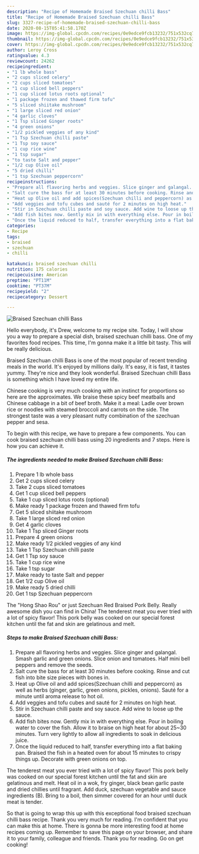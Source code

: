 ```yaml
---
description: "Recipe of Homemade Braised Szechuan chilli Bass"
title: "Recipe of Homemade Braised Szechuan chilli Bass"
slug: 3327-recipe-of-homemade-braised-szechuan-chilli-bass
date: 2020-08-15T05:41:58.170Z
image: https://img-global.cpcdn.com/recipes/0e9edce9fcb13232/751x532cq70/braised-szechuan-chilli-bass-recipe-main-photo.jpg
thumbnail: https://img-global.cpcdn.com/recipes/0e9edce9fcb13232/751x532cq70/braised-szechuan-chilli-bass-recipe-main-photo.jpg
cover: https://img-global.cpcdn.com/recipes/0e9edce9fcb13232/751x532cq70/braised-szechuan-chilli-bass-recipe-main-photo.jpg
author: Leroy Cross
ratingvalue: 4.3
reviewcount: 24262
recipeingredient:
- "1 lb whole bass"
- "2 cups sliced celery"
- "2 cups sliced tomatoes"
- "1 cup sliced bell peppers"
- "1 cup sliced lotus roots optional"
- "1 package frozen and thawed firm tofu"
- "5 sliced shiitake mushroom"
- "1 large sliced red onion"
- "4 garlic cloves"
- "1 Tsp sliced Ginger roots"
- "4 green onions"
- "1/2 pickled veggies of any kind"
- "1 Tsp Szechuan chilli paste"
- "1 Tsp soy sauce"
- "1 cup rice wine"
- "1 tsp sugar"
- "to taste Salt and pepper"
- "1/2 cup Olive oil"
- "5 dried chilli"
- "1 tsp Szechuan peppercorn"
recipeinstructions:
- "Prepare all flavoring herbs and veggies. Slice ginger and galangal. Smash garlic and green onions. Slice onion and tomatoes. Half mini bell peppers and remove the seeds."
- "Salt cure the bass for at least 30 minutes before cooking. Rinse and cut fish into bite size pieces with bones in."
- "Heat up Olive oil and add spices(Szechuan chilli and peppercorn) as well as herbs (ginger, garlic, green onions, pickles, onions). Sauté for a minute until aroma release to hot oil."
- "Add veggies and tofu cubes and sauté for 2 minutes on high heat."
- "Stir in Szechuan chilli paste and soy sauce. Add wine to loose up the sauce."
- "Add fish bites now. Gently mix in with everything else. Pour in boiling water to cover the fish. Allow it to braise on high heat for about 25~30 minutes. Turn very lightly to allow all ingredients to soak in delicious juice."
- "Once the liquid reduced to half, transfer everything into a flat baking pan. Braised the fish in a heated oven for about 15 minutes to crispy things up. Decorate with green onions on top."
categories:
- Recipe
tags:
- braised
- szechuan
- chilli

katakunci: braised szechuan chilli 
nutrition: 175 calories
recipecuisine: American
preptime: "PT11M"
cooktime: "PT37M"
recipeyield: "2"
recipecategory: Dessert

---
```



![Braised Szechuan chilli Bass](https://img-global.cpcdn.com/recipes/0e9edce9fcb13232/751x532cq70/braised-szechuan-chilli-bass-recipe-main-photo.jpg)

Hello everybody, it's Drew, welcome to my recipe site. Today, I will show you a way to prepare a special dish, braised szechuan chilli bass. One of my favorites food recipes. This time, I'm gonna make it a little bit tasty. This will be really delicious.

Braised Szechuan chilli Bass is one of the most popular of recent trending meals in the world. It's enjoyed by millions daily. It's easy, it is fast, it tastes yummy. They're nice and they look wonderful. Braised Szechuan chilli Bass is something which I have loved my entire life.

Chinese cooking is very much cooking with an instinct for proportions so here are the approximates. We braise these spicy beef meatballs and Chinese cabbage in a bit of beef broth. Make it a meal: Ladle over brown rice or noodles with steamed broccoli and carrots on the side. The strongest taste was a very pleasant nutty combination of the szechuan pepper and sesa.


To begin with this recipe, we have to prepare a few components. You can cook braised szechuan chilli bass using 20 ingredients and 7 steps. Here is how you can achieve it.

<!--inarticleads1-->

##### The ingredients needed to make Braised Szechuan chilli Bass:

1. Prepare 1 lb whole bass
1. Get 2 cups sliced celery
1. Take 2 cups sliced tomatoes
1. Get 1 cup sliced bell peppers
1. Take 1 cup sliced lotus roots (optional)
1. Make ready 1 package frozen and thawed firm tofu
1. Get 5 sliced shiitake mushroom
1. Take 1 large sliced red onion
1. Get 4 garlic cloves
1. Take 1 Tsp sliced Ginger roots
1. Prepare 4 green onions
1. Make ready 1/2 pickled veggies of any kind
1. Take 1 Tsp Szechuan chilli paste
1. Get 1 Tsp soy sauce
1. Take 1 cup rice wine
1. Take 1 tsp sugar
1. Make ready to taste Salt and pepper
1. Get 1/2 cup Olive oil
1. Make ready 5 dried chilli
1. Get 1 tsp Szechuan peppercorn


The &#34;Hong Shao Rou&#34; or just Szechuan Red Braised Pork Belly. Really awesome dish you can find in China! The tenderest meat you ever tried with a lot of spicy flavor! This pork belly was cooked on our special forest kitchen until the fat and skin are gelatinous and melt. 

<!--inarticleads2-->

##### Steps to make Braised Szechuan chilli Bass:

1. Prepare all flavoring herbs and veggies. Slice ginger and galangal. Smash garlic and green onions. Slice onion and tomatoes. Half mini bell peppers and remove the seeds.
1. Salt cure the bass for at least 30 minutes before cooking. Rinse and cut fish into bite size pieces with bones in.
1. Heat up Olive oil and add spices(Szechuan chilli and peppercorn) as well as herbs (ginger, garlic, green onions, pickles, onions). Sauté for a minute until aroma release to hot oil.
1. Add veggies and tofu cubes and sauté for 2 minutes on high heat.
1. Stir in Szechuan chilli paste and soy sauce. Add wine to loose up the sauce.
1. Add fish bites now. Gently mix in with everything else. Pour in boiling water to cover the fish. Allow it to braise on high heat for about 25~30 minutes. Turn very lightly to allow all ingredients to soak in delicious juice.
1. Once the liquid reduced to half, transfer everything into a flat baking pan. Braised the fish in a heated oven for about 15 minutes to crispy things up. Decorate with green onions on top.


The tenderest meat you ever tried with a lot of spicy flavor! This pork belly was cooked on our special forest kitchen until the fat and skin are gelatinous and melt. Heat oil in a wok, fry ginger, black bean garlic paste and dried chillies until fragrant. Add duck, szechuan vegetable and sauce ingredients (B). Bring to a boil, then simmer covered for an hour until duck meat is tender. 

So that is going to wrap this up with this exceptional food braised szechuan chilli bass recipe. Thank you very much for reading. I'm confident that you can make this at home. There is gonna be more interesting food at home recipes coming up. Remember to save this page on your browser, and share it to your family, colleague and friends. Thank you for reading. Go on get cooking!
